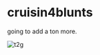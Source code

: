 # cruisin4blunts

going to add a ton more.

![t2g](https://github.com/sweatin-bullets/cruisin4blunts/blob/main/signal-2025-07-12-192451.jpeg)
